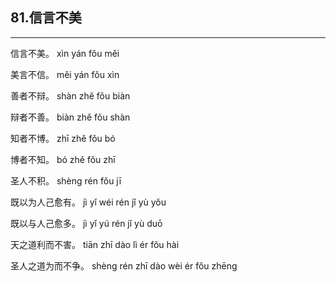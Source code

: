 ## 81.信言不美
---


<ruby><rbc><rb> 信言不美。 </rb></rbc>
  <rtc><rt>xìn yán fǒu měi</rt></rtc>
</ruby>

<ruby><rbc><rb> 美言不信。 </rb></rbc>
  <rtc><rt>měi yán fǒu xìn</rt></rtc>
</ruby>

<ruby><rbc><rb> 善者不辩。 </rb></rbc>
  <rtc><rt>shàn zhě fǒu biàn</rt></rtc>
</ruby>

<ruby><rbc><rb> 辩者不善。 </rb></rbc>
  <rtc><rt>biàn zhě fǒu shàn</rt></rtc>
</ruby>

<ruby><rbc><rb> 知者不博。 </rb></rbc>
  <rtc><rt>zhī zhě fǒu bó</rt></rtc>
</ruby>

<ruby><rbc><rb> 博者不知。 </rb></rbc>
  <rtc><rt>bó zhě fǒu zhī</rt></rtc>
</ruby>

<ruby><rbc><rb> 圣人不积。 </rb></rbc>
  <rtc><rt>shèng rén fǒu jī</rt></rtc>
</ruby>

<ruby><rbc><rb> 既以为人己愈有。 </rb></rbc>
  <rtc><rt>jì yǐ wéi rén jǐ yù yǒu</rt></rtc>
</ruby>

<ruby><rbc><rb> 既以与人己愈多。 </rb></rbc>
  <rtc><rt>jì yǐ yú rén jǐ yù duō</rt></rtc>
</ruby>

<ruby><rbc><rb> 天之道利而不害。 </rb></rbc>
  <rtc><rt>tiān zhī dào lì ér fǒu hài</rt></rtc>
</ruby>

<ruby><rbc><rb> 圣人之道为而不争。 </rb></rbc>
  <rtc><rt>shèng rén zhī dào wèi ér fǒu zhēng</rt></rtc>
</ruby>

<ruby><rbc><rb>  </rb></rbc>
  <rtc><rt></rt></rtc>
</ruby>

